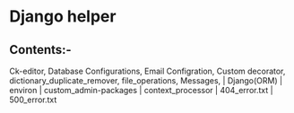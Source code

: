 # Django helper

## Contents:-

Ck-editor, Database Configurations, Email Configration, Custom decorator, dictionary_duplicate_remover,
file_operations, Messages, | Django(ORM) | environ | custom_admin-packages |
context_processor | 404_error.txt | 500_error.txt